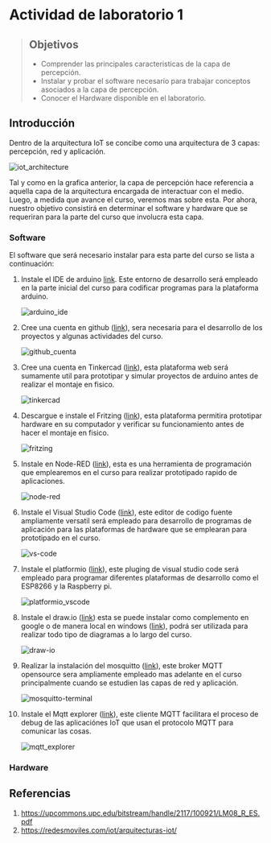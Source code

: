 # Actividad de laboratorio 1

> ## Objetivos
> * Comprender las principales caracteristicas de la capa de percepción.
> * Instalar y probar el software necesario para trabajar conceptos asociados a la capa de percepción.
> * Conocer el Hardware disponible en el laboratorio.

## Introducción

Dentro de la arquitectura IoT se concibe como una arquitectura de 3 capas: percepción, red y aplicación. 

![iot_architecture](IoT-layers.png)

Tal y como en la grafica anterior, la capa de percepción hace referencia a aquella capa de la arquitectura encargada de interactuar con el medio. Luego, a medida que avance el curso, veremos mas sobre esta. Por ahora, nuestro objetivo consistirá en determinar el software y hardware que se requeriran para la parte del curso que involucra esta capa.  

### Software


El software que será necesario instalar para esta parte del curso se lista a continuación:
 
1. Instale el IDE de arduino [link](https://www.arduino.cc/en/software). Este entorno de desarrollo será empleado en la parte inicial del curso para codificar programas para la plataforma arduino.
   
    ![arduino_ide](arduino_ide.png)
   
2. Cree una cuenta en github ([link](https://github.com/)), sera necesaria para el desarrollo de los proyectos y algunas actividades del curso.

    ![github_cuenta](github_cuenta.png)

3. Cree una cuenta en Tinkercad ([link](https://www.tinkercad.com/)), esta plataforma web será sumamente util para prototipar y simular proyectos de arduino antes de realizar el montaje en fisico.
   
   ![tinkercad](tinkercad.png)

4. Descargue e instale el Fritzing ([link](https://fritzing.org/)), esta plataforma permitira prototipar hardware en su computador y verificar su funcionamiento antes de hacer el montaje en fisico.
   
   ![fritzing](fritzing.jpg)

5. Instale en Node-RED ([link](https://nodered.org/)), esta es una herramienta de programación que emplearemos en el curso para realizar prototipado rapido de aplicaciones.
   
    ![node-red](node-red.png)
   
6. Instale el Visual Studio Code ([link](https://nodered.org/)), este editor de codigo fuente ampliamente versatil será empleado para desarrollo de programas de aplicación para las plataformas de hardware que se emplearan para prototipado en el curso.
    
    ![vs-code](vs-code.png)

7. Instale el platformio ([link](https://platformio.org/)), este pluging de visual studio code será empleado para programar diferentes plataformas de desarrollo como el ESP8266 y la Raspberry pi.
   
   ![platformio_vscode](platformio_vscode.png)

8. Instale el draw.io ([link](https://chrome.google.com/webstore/detail/diagramsnet-desktop/pebppomjfocnoigkeepgbmcifnnlndla?hl=en-GB)) esta se puede instalar como complemento en google o de manera local en windows ([link](https://www.microsoft.com/en-us/p/drawio-diagrams/9mvvszk43qqw?activetab=pivot:overviewtab)), podrá ser utilizada para realizar todo tipo de diagramas a lo largo del curso.
   

   ![draw-io](draw-io.jpg)

9.  Realizar la instalación del mosquitto ([link](https://mosquitto.org/)), este broker MQTT opensource sera ampliamente empleado mas adelante en el curso principalmente cuando se estudien las capas de red y aplicación.

    ![mosquitto-terminal](mosquitto-terminal.png)
   
10. Instale el Mqtt explorer ([link](http://mqtt-explorer.com/)), este cliente MQTT facilitara el proceso de debug de las aplicaciónes IoT que usan el protocolo MQTT para comunicar las cosas.

    ![mqtt_explorer](mqtt_explorer.png)
      

### Hardware



## Referencias

1. https://upcommons.upc.edu/bitstream/handle/2117/100921/LM08_R_ES.pdf
2. https://redesmoviles.com/iot/arquitecturas-iot/
   

